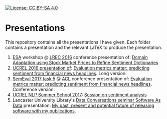 [![License: CC BY-SA 4.0](https://licensebuttons.net/l/by-sa/4.0/80x15.png)](https://creativecommons.org/licenses/by-sa/4.0/)
# Presentations
This repository contains all the presentations I have given. Each folder contains a presentation and the relevant LaTeX to produce the presentation.

1. [ESA](http://gsi.dit.upm.es/esa2016/) workshop @ [LREC 2016](http://lrec2016.lrec-conf.org/en/) conference presentation of: [Domain Adaptation using Stock Market Prices to Refine Sentiment Dictionaries](./Domain%20Adaptation%20Dictionaries)
2. [UCREL 2016 presentation of](http://ucrel.lancs.ac.uk/crs/presentation.php?id=150): [Evaluation metrics matter: predicting sentiment from financial news headlines](./UCREL%20Eval%20Metrics). Long version.
3. [SemEval 2017 task 5](http://alt.qcri.org/semeval2017/task5/) @ [ACL](http://acl2017.org/) conference presentation of: [Evaluation metrics matter: predicting sentiment from financial news headlines](./SemEval%20Eval%20Metrics). Conference version.
4. [UCREL NLP Summer School 2017](http://ucrel.lancs.ac.uk/summerschool/nlp.php): [Session on sentiment analysis](./UCREL%20Summer%20School)
5. Lancaster University Library's [Data Conversations seminar Software As Data](http://wp.lancs.ac.uk/highly-relevant/2017/10/10/3rd-data-conversation-software-as-data-summary-and-slides/) presentation: [My past, present and potential future of
releasing software with my publications](./releasing%20software).
